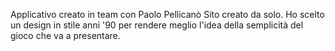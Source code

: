 Applicativo creato in team con Paolo Pellicanò
Sito creato da solo. Ho scelto un design in stile anni '90 per rendere meglio l'idea della semplicità del gioco che va a presentare.
